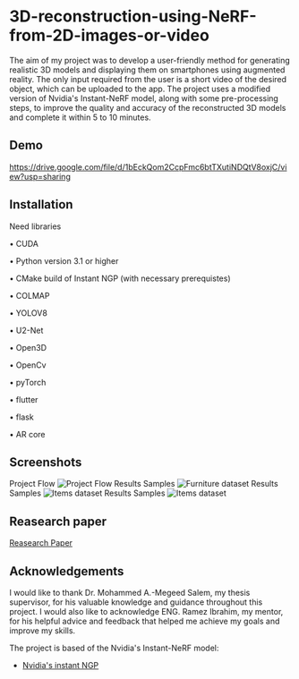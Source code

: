 
# 3D-reconstruction-using-NeRF-from-2D-images-or-video

The aim of my project was to develop a user-friendly method for generating realistic 3D models and displaying them on smartphones using augmented reality. The only input required from the user is a short video of the desired object, which can be uploaded to the app. The project uses a modified version of Nvidia's Instant-NeRF model, along with some pre-processing steps, to improve the quality and accuracy of the reconstructed 3D models and complete it within 5 to 10 minutes.


## Demo

https://drive.google.com/file/d/1bEckQom2CcpFmc6btTXutiNDQtV8oxjC/view?usp=sharing


## Installation

Need libraries

• CUDA

• Python version 3.1 or higher

• CMake build of Instant NGP (with necessary prerequistes)

• COLMAP

• YOLOV8

• U2-Net

• Open3D

• OpenCv

• pyTorch

• flutter

• flask

• AR core
    
## Screenshots
Project Flow
![Project Flow](https://github.com/minashady/assets/blob/main/Updated%20block-diagram2.png)
Results Samples
![Furniture dataset](https://github.com/minashady/assets/blob/main/furnitureDataset.png)
Results Samples
![Items dataset](https://github.com/minashady/assets/blob/main/itemsDataset.png)
Results Samples
![Items dataset](https://github.com/minashady/assets/blob/main/Items2Dataset.png)


## Reasearch paper

[Reasearch Paper](https://ieeexplore.ieee.org/document/10278343)


## Acknowledgements
I would like to thank Dr. Mohammed A.-Megeed Salem, my thesis supervisor, for his valuable knowledge and guidance throughout this project. I would also like to acknowledge ENG. Ramez Ibrahim, my mentor, for his helpful advice and feedback that helped me achieve my goals and improve my skills.

The project is based of the Nvidia's Instant-NeRF model:
 - [Nvidia's instant NGP](https://github.com/NVlabs/instant-ngp)


